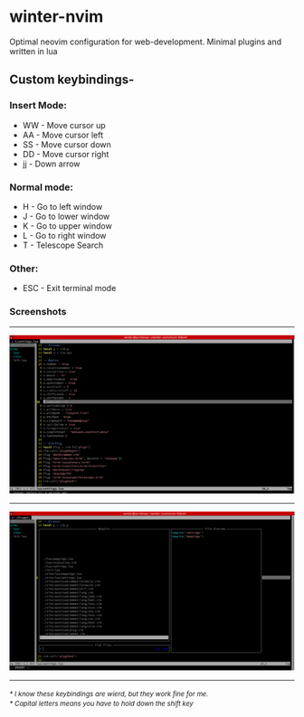 <h1>winter-nvim</h1>
Optimal neovim configuration for web-development. Minimal plugins and written in lua
<h2>Custom keybindings-</h2>
<h3>Insert Mode:</h3>
<ul>
  <li>WW - Move cursor up </li>
  <li>AA - Move cursor left </li>
  <li>SS - Move cursor down </li>
  <li>DD - Move cursor right </li>
  <li>jj - Down arrow </li>
</ul>
<h3>Normal mode:</h3>
<ul>
  <li>H - Go to left window</li>
  <li>J - Go to lower window</li>
  <li>K - Go to upper window</li>
  <li>L - Go to right window</li>
  <li>T - Telescope Search</li>
</ul>
<h3>Other:</h3>
<ul>
  <li>ESC - Exit terminal mode </li>
</ul>
<h3>Screenshots</h3>
<hr>
<img src="./screenshots/snip1.png" alt="">
<hr>
<img src="./screenshots/snip2.png" alt="">
<hr>

<i><small>* I know these keybindings are wierd, but they work fine for me. </small><i>
<br><i><small>* Capital letters means you have to hold down the shift key </small></i>
  
 <script src="https://utteranc.es/client.js"
        repo="WinterSunset95/winter-nvim"
        issue-term="pathname"
        theme="dark-blue"
        crossorigin="anonymous"
        async>
</script>
